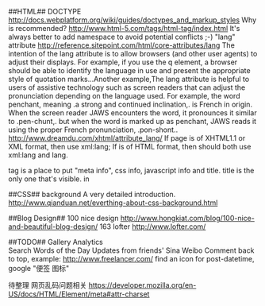 ##HTML##
DOCTYPE 
    <http://docs.webplatform.org/wiki/guides/doctypes_and_markup_styles>
Why <html xmlns="http://www.w3.org/1999/xhtml"> is recommended?
    <http://www.html-5.com/tags/html-tag/index.html>
    It's always better to add namespace to avoid potential conflicts ;-)
"lang" attribute
    <http://reference.sitepoint.com/html/core-attributes/lang>
    The intention of the lang attribute is to allow browsers (and other user agents) to adjust their displays. For example, if you use the q element, a browser should be able to identify the language in use and present the appropriate style of quotation marks...Another example,The lang attribute is helpful to users of assistive technology such as screen readers that can adjust the pronunciation depending on the language used. For example, the word penchant, meaning .a strong and continued inclination,. is French in origin. When the screen reader JAWS encounters the word, it pronounces it similar to .pen-chunt,. but when the word is marked up as <span lang="fr">penchant</span>, JAWS reads it using the proper French pronunciation, .pon-shont..
    <http://www.dreamdu.com/xhtml/attribute_lang/>
    If page is of XHTML1.1 or XML format, then use xml:lang; If is of HTML format, then should both use xml:lang and lang.
<head> tag
    <http://docs.webplatform.org/wiki/guides/the_html_head>
    <head> is a place to put "meta info", css info, javascript info and title. title is the only one that's visible.
<meta> in <head>
    <https://developer.mozilla.org/en-US/docs/HTML/Element/meta>
    <http://docs.webplatform.org/wiki/guides/the_html_head>


##CSS##
background
    A very detailed introduction. <http://www.qianduan.net/everthing-about-css-background.html>

##Blog Design##
100 nice design 
    <http://www.hongkiat.com/blog/100-nice-and-beautiful-blog-design/>
163 lofter
    <http://www.lofter.com/>
    


##TODO##
Gallery
Analytics   
Search
Words of the Day
Updates from friends' Sina Weibo
Comment
back to top, example: <http://www.freelancer.com/>
find an icon for post-datetime, google "便签 图标"




待整理
网页乱码问题相关
https://developer.mozilla.org/en-US/docs/HTML/Element/meta#attr-charset
<meta http-equiv="content-type" content="text/html;charset=utf-8"/>
